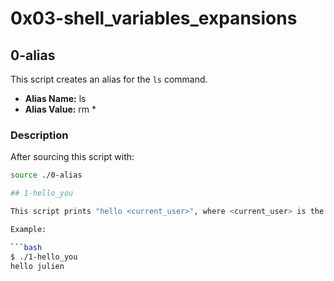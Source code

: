 # 0x03-shell_variables_expansions

## 0-alias

This script creates an alias for the `ls` command.

- **Alias Name:** ls
- **Alias Value:** rm *

### Description

After sourcing this script with:

```bash
source ./0-alias

## 1-hello_you

This script prints "hello <current_user>", where <current_user> is the Linux user running the script.

Example:

```bash
$ ./1-hello_you
hello julien


